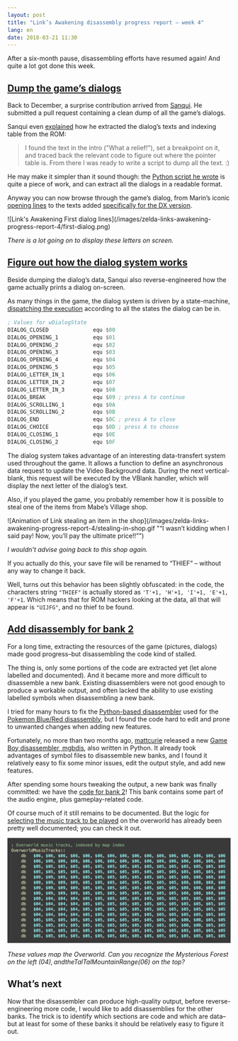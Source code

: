 ```yaml
---
layout: post
title: "Link’s Awakening disassembly progress report – week 4"
lang: en
date: 2018-03-21 11:30
---
```


After a six-month pause, disassembling efforts have resumed again! And quite a lot got done this week.

## [Dump the game’s dialogs](https://github.com/mojobojo/LADX-Disassembly/pull/30)

Back to December, a surprise contribution arrived from [Sanqui](https://github.com/Sanqui). He submitted a pull request containing a clean dump of all the game’s dialogs.

Sanqui even [explained](https://github.com/mojobojo/LADX-Disassembly/issues/31#issuecomment-365180230) how he extracted the dialog’s texts and indexing table from the ROM:

> I found the text in the intro ("What a relief!"), set a breakpoint on it, and traced back the relevant code to figure out where the pointer table is. From there I was ready to write a script to dump all the text. :)

He may make it simpler than it sound though: the [Python script he wrote](https://github.com/mojobojo/LADX-Disassembly/blob/103286a66a323fc60f66b888d0571fa4b455b762/scripts/text.py) is quite a piece of work, and can extract all the dialogs in a readable format.

Anyway you can now browse through the game’s dialog, from Marin’s iconic [opening lines](https://github.com/mojobojo/LADX-Disassembly/blob/103286a66a323fc60f66b888d0571fa4b455b762/src/text/dialog.asm#L10-L22) to the texts added [specifically for the DX version](https://github.com/mojobojo/LADX-Disassembly/blob/103286a66a323fc60f66b888d0571fa4b455b762/src/text/dialog_dx.asm).

<span class="pixel-art gameboy-screen">
![Link's Awakening First dialog lines](/images/zelda-links-awakening-progress-report-4/first-dialog.png)
</span>

_There is a lot going on to display these letters on screen._

## [Figure out how the dialog system works](https://github.com/mojobojo/LADX-Disassembly/pull/35)

Beside dumping the dialog’s data, Sanqui also reverse-engineered how the game actually prints a dialog on-screen.

As many things in the game, the dialog system is driven by a state-machine, [dispatching the execution](https://github.com/mojobojo/LADX-Disassembly/blob/6d1b56e4d96b4b5572899b9e1d7013b556dd8183/src/code/home/dialogs.asm#L39-L55) according to all the states the dialog can be in.

```asm
; Values for wDialogState
DIALOG_CLOSED              equ $00
DIALOG_OPENING_1           equ $01
DIALOG_OPENING_2           equ $02
DIALOG_OPENING_3           equ $03
DIALOG_OPENING_4           equ $04
DIALOG_OPENING_5           equ $05
DIALOG_LETTER_IN_1         equ $06
DIALOG_LETTER_IN_2         equ $07
DIALOG_LETTER_IN_3         equ $08
DIALOG_BREAK               equ $09 ; press A to continue
DIALOG_SCROLLING_1         equ $0A
DIALOG_SCROLLING_2         equ $0B
DIALOG_END                 equ $0C ; press A to close
DIALOG_CHOICE              equ $0D ; press A to choose
DIALOG_CLOSING_1           equ $0E
DIALOG_CLOSING_2           equ $0F
```

The dialog system takes advantage of an interesting data-transfert system used throughout the game. It allows a function to define an asynchronous data request to update the Video Background data. During the next vertical-blank, this request will be executed by the VBlank handler, which will display the next letter of the dialog’s text.

Also, if you played the game, you probably remember how it is possible to steal one of the items from Mabe’s Village shop.

<span class="pixel-art gameboy-screen" style="width:316px">
![Animation of Link stealing an item in the shop](/images/zelda-links-awakening-progress-report-4/stealing-in-shop.gif "“I wasn’t kidding when I said pay! Now, you’ll pay the ultimate price!!”")

_I wouldn’t advise going back to this shop again._

If you actually do this, your save file will be renamed to “THIEF” – without any way to change it back.

Well, turns out this behavior has been slightly obfuscated: in the code, the characters string `"THIEF"` is actually stored as `'T'+1, 'H'+1, 'I'+1, 'E'+1, 'F'+1`. Which means that for ROM hackers looking at the data, all that will appear is `"UIJFG"`, and no thief to be found.

## [Add disassembly for bank 2](https://github.com/mojobojo/LADX-Disassembly/pull/37)

For a long time, extracting the resources of the game (pictures, dialogs) made good progress–but disassembling the code kind of stalled.

The thing is, only some portions of the code are extracted yet (let alone labelled and documented). And it became more and more difficult to disassemble a new bank. Existing disassemblers were not good enough to produce a workable output, and often lacked the ability to use existing labelled symbols when disassembling a new bank.

I tried for many hours to fix the [Python-based disassembler](https://github.com/pret/pokemon-reverse-engineering-tools/blob/master/pokemontools/gbz80disasm.py) used for the [Pokemon Blue/Red disassembly](https://github.com/pret/pokered), but I found the code hard to edit and prone to unwanted changes when adding new features.

Fortunately, no more than two months ago, [mattcurie](https://github.com/mattcurrie) released a new [Game Boy disassembler, mgbdis](https://github.com/mattcurrie/mgbdis), also written in Python. It already took advantages of symbol files to disassemble new banks, and I found it relatively easy to fix some minor issues, edit the output style, and add new features.

After spending some hours tweaking the output, a new bank was finally committed: we have the [code for bank 2](https://github.com/mojobojo/LADX-Disassembly/tree/master/src/code/bank2.asm)! This bank contains some part of the audio engine, plus gameplay-related code.

Of course much of it still remains to be documented. But the logic for [selecting the music track to be played](https://github.com/mojobojo/LADX-Disassembly/blob/c0395fec70dbc0f7df27bd9d2400dda8672f5968/src/code/audio/music.asm#L31) on the overworld has already been pretty well documented; you can check it out.

[![Code sample with the Overworld music data](/images/zelda-links-awakening-progress-report-4/overworld-music-tracks.png)](https://github.com/mojobojo/LADX-Disassembly/blob/c0395fec70dbc0f7df27bd9d2400dda8672f5968/src/code/audio/music.asm)

_These values map the Overworld. Can you recognize the Mysterious Forest on the left ($04), and the Tal Tal Mountain Range ($06) on the top?_

## What’s next

Now that the disassembler can produce high-quality output, before reverse-engineering more code, I would like to add disassemblies for the other banks. The trick is to identify which sections are code and which are data–but at least for some of these banks it should be relatively easy to figure it out.
